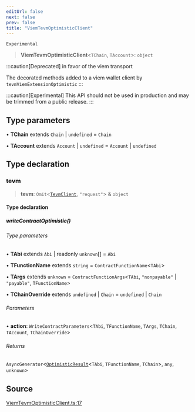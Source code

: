 ```yaml
---
editUrl: false
next: false
prev: false
title: "ViemTevmOptimisticClient"
---
```


`Experimental`

> **ViemTevmOptimisticClient**\<`TChain`, `TAccount`\>: `object`

:::caution[Deprecated]
in favor of the viem transport

The decorated methods added to a viem wallet client by `tevmViemExtensionOptimistic`
:::

:::caution[Experimental]
This API should not be used in production and may be trimmed from a public release.
:::

## Type parameters

• **TChain** extends `Chain` \| `undefined` = `Chain`

• **TAccount** extends `Account` \| `undefined` = `Account` \| `undefined`

## Type declaration

### ~~tevm~~

> **tevm**: `Omit`\<[`TevmClient`](/reference/client-types/type-aliases/tevmclient/), `"request"`\> & `object`

#### Type declaration

##### ~~writeContractOptimistic()~~

###### Type parameters

• **TAbi** extends `Abi` \| readonly `unknown`[] = `Abi`

• **TFunctionName** extends `string` = `ContractFunctionName`\<`TAbi`\>

• **TArgs** extends `unknown` = `ContractFunctionArgs`\<`TAbi`, `"nonpayable"` \| `"payable"`, `TFunctionName`\>

• **TChainOverride** extends `undefined` \| `Chain` = `undefined` \| `Chain`

###### Parameters

• **action**: `WriteContractParameters`\<`TAbi`, `TFunctionName`, `TArgs`, `TChain`, `TAccount`, `TChainOverride`\>

###### Returns

`AsyncGenerator`\<[`OptimisticResult`](/reference/tevm/viem/type-aliases/optimisticresult/)\<`TAbi`, `TFunctionName`, `TChain`\>, `any`, `unknown`\>

## Source

[ViemTevmOptimisticClient.ts:17](https://github.com/evmts/tevm-monorepo/blob/main/extensions/viem/src/ViemTevmOptimisticClient.ts#L17)
